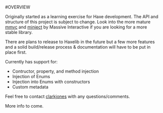 
#OVERVIEW

Originally started as a learning exercise for Haxe development. The API and structure of this project is subject to change. Look into the more mature [mmvc](http://github.com/massiveinteractive/mmvc) and [minject](http://github.com/massiveinteractive/minject) by Massive Interactive if you are looking for a more stable library.

There are plans to release to Haxelib in the future but a few more features and a solid build/release process & documentation will have to be put in place first. 

Currently has support for:
* Contructor, property, and method injection
* Injection of Enums
* Injection into Enums with constructors
* Custom metadata

Feel free to contact [clarkjones](http://github.com/clarkjones) with any questions/comments.  

More info to come.

